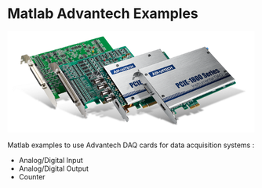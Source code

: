 # Matlab Advantech Examples

![banner](banner.png)

Matlab examples to use Advantech DAQ cards for data acquisition systems :

- Analog/Digital Input
- Analog/Digital Output
- Counter
